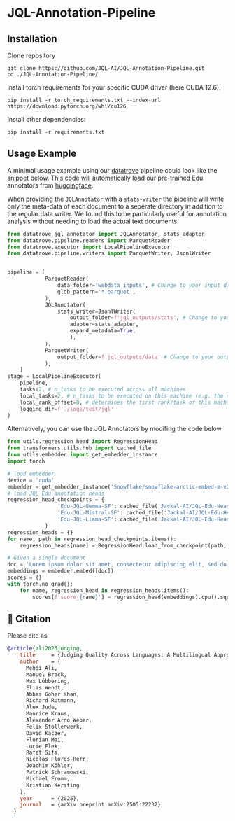 # JQL-Annotation-Pipeline

## Installation 

Clone repository 
```
git clone https://github.com/JQL-AI/JQL-Annotation-Pipeline.git
cd ./JQL-Annotation-Pipeline/
```

Install torch requirements for your specific CUDA driver (here CUDA 12.6). 

`pip install -r torch_requirements.txt --index-url https://download.pytorch.org/whl/cu126`

Install other dependencies: 

`pip install -r requirements.txt`

## Usage Example
A minimal usage example using our [datatrove](https://github.com/huggingface/datatrove) pipeline could look like the snippet below. This code will automatically load our pre-trained Edu annotators from [huggingface](https://huggingface.co/Jackal-AI/JQL-Edu-Heads).

When providing the `JQLAnnotator` with a `stats-writer` the pipeline will write only the meta-data of each document to a seperate directory in addition to the regular data writer. 
We found this to be particularly useful for annotation analysis without needing to load the actual text documents. 

```python 
from datatrove_jql_annotator import JQLAnnotator, stats_adapter
from datatrove.pipeline.readers import ParquetReader
from datatrove.executor import LocalPipelineExecutor
from datatrove.pipeline.writers import ParquetWriter, JsonlWriter


pipeline = [
            ParquetReader(
                data_folder='webdata_inputs', # Change to your input directory
                glob_pattern='*.parquet',
            ),          
            JQLAnnotator(
                stats_writer=JsonlWriter(
                    output_folder=f'jql_outputs/stats', # Change to your output directory
                    adapter=stats_adapter,
                    expand_metadata=True,
                    ),
            ),
            ParquetWriter(
                output_folder=f'jql_outputs/data' # Change to your output directory
            ),
    ]
stage = LocalPipelineExecutor(
    pipeline,
    tasks=2, # n_tasks to be executed across all machines
    local_tasks=2, # n_tasks to be executed on this machine (e.g. the number of available gpus)
    local_rank_offset=0, # determines the first rank/task of this machine (has to be adapted per machine)
    logging_dir=f'./logs/test/jql'
)
```

Alternatively, you can use the JQL Annotators by modifing the code below 

```python 
from utils.regression_head import RegressionHead
from transformers.utils.hub import cached_file
from utils.embedder import get_embedder_instance
import torch

# load embedder
device = 'cuda'
embedder = get_embedder_instance('Snowflake/snowflake-arctic-embed-m-v2.0', device, torch.bfloat16)
# load JQL Edu annotation heads
regression_head_checkpoints = {
                'Edu-JQL-Gemma-SF': cached_file('Jackal-AI/JQL-Edu-Heads', 'checkpoints/edu-gemma-snowflake-balanced.ckpt'),
                'Edu-JQL-Mistral-SF': cached_file('Jackal-AI/JQL-Edu-Heads', 'checkpoints/edu-mistral-snowflake-balanced.ckpt'),
                'Edu-JQL-Llama-SF': cached_file('Jackal-AI/JQL-Edu-Heads', 'checkpoints/edu-llama-snowflake-balanced.ckpt'),
            }
regression_heads = {}
for name, path in regression_head_checkpoints.items():
    regression_heads[name] = RegressionHead.load_from_checkpoint(path, map_location=device).to(torch.bfloat16)

# Given a single document
doc = 'Lorem ipsum dolor sit amet, consectetur adipiscing elit, sed do eiusmod tempor incididunt ut labore et dolore magna aliqua'
embeddings = embedder.embed([doc])
scores = {}
with torch.no_grad():
    for name, regression_head in regression_heads.items():
        scores[f'score_{name}'] = regression_head(embeddings).cpu().squeeze(1)
```
## 📖 Citation
Please cite as
```bibtex
@article{ali2025judging,
    title     = {Judging Quality Across Languages: A Multilingual Approach to Pretraining Data Filtering with Language Models},
    author    = {
      Mehdi Ali,
      Manuel Brack,
      Max Lübbering,
      Elias Wendt,
      Abbas Goher Khan,
      Richard Rutmann,
      Alex Jude,
      Maurice Kraus,
      Alexander Arno Weber,
      Felix Stollenwerk,
      David Kaczér,
      Florian Mai,
      Lucie Flek,
      Rafet Sifa,
      Nicolas Flores-Herr,
      Joachim Köhler,
      Patrick Schramowski,
      Michael Fromm,
      Kristian Kersting
    },
    year      = {2025},
    journal   = {arXiv preprint arXiv:2505:22232}
  }
```
